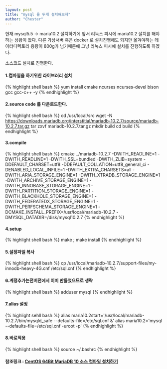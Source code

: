 ```yaml
---
layout: post
title: "mysql 을 두개 설치해보자"
author: "Chester"
---
```


현재 mysql5.5 -> maria10.2 설치하기에 앞서 리눅스 피시에 maria10.2 설치를 해야하는 상황이 왔다.
다른 가상서버 혹은 docker 로 설치진행해도 되지만 옮겨야하는 데이터디렉토리 용량이 800g가 넘기때문에 그냥 리눅스 피시에 설치를 진행하도록 하겠다.

소스코드 설치로 진행한다.

#### 1.컴파일을 하기위한 라이브러리 설치
{% highlight shell bash %}
yum install cmake ncurses ncurses-devel bison gcc gcc-c++ -y
{% endhighlight %}
#### 2.source code 를 다운로드한다.
{% highlight shell bash %}
cd /usr/local/src
wget -N https://downloads.mariadb.org/interstitial/mariadb-10.2.7/source/mariadb-10.2.7.tar.gz
tar zxvf mariadb-10.2.7.tar.gz
mkdir build
cd build
{% endhighlight %}

#### 3.compile
{% highlight shell bash %}
 cmake ../mariadb-10.2.7 -DWITH_READLINE=1 -DWITH_READLINE=1 -DWITH_SSL=bundled -DWITH_ZLIB=system -DDEFAULT_CHARSET=utf8 -DDEFAULT_COLLATION=utf8_general_ci -DENABLED_LOCAL_INFILE=1 -DWITH_EXTRA_CHARSETS=all -DWITH_ARIA_STORAGE_ENGINE=1 -DWITH_XTRADB_STORAGE_ENGINE=1 -DWITH_ARCHIVE_STORAGE_ENGINE=1 -DWITH_INNOBASE_STORAGE_ENGINE=1 -DWITH_PARTITION_STORAGE_ENGINE=1 -DWITH_BLACKHOLE_STORAGE_ENGINE=1 -DWITH_FEDERATEDX_STORAGE_ENGINE=1 -DWITH_PERFSCHEMA_STORAGE_ENGINE=1 -DCMAKE_INSTALL_PREFIX=/usr/local/mariadb-10.2.7 -DMYSQL_DATADIR=/disk/mysql10.2.7
{% endhighlight %}

#### 4.setup
{% highlight shell bash %}
make ; make install 
{% endhighlight %}
 
#### 5.설정파일 복사
{% highlight shell bash %}
cp /usr/local/mariadb-10.2.7/support-files/my-innodb-heavy-4G.cnf /etc/sql.cnf
{% endhighlight %}

#### 6.계정추가는전버전에서  이미 만들었으므로 생략
{% highlight shell bash %}
adduser mysql
{% endhighlight %}

#### 7.alias 설정
{% highlight sehll bash %}
alias maria10.2start='/usr/local/mariadb-10.2.7/bin/mysqld_safe --defaults-file=/etc/sql.cnf &'
alias maria10.2='mysql --defaults-file=/etc/sql.cnf -uroot -p'
{% endhighlight %}
#### 8.바로적용
{% highlight shell bash %}
source ~/.bashrc
{% endhighlight %}

#### 참조링크 : [CentOS 64Bit MariaDB 10 소스 컴파일 설치하기](http://88oy.tistory.com/383)

